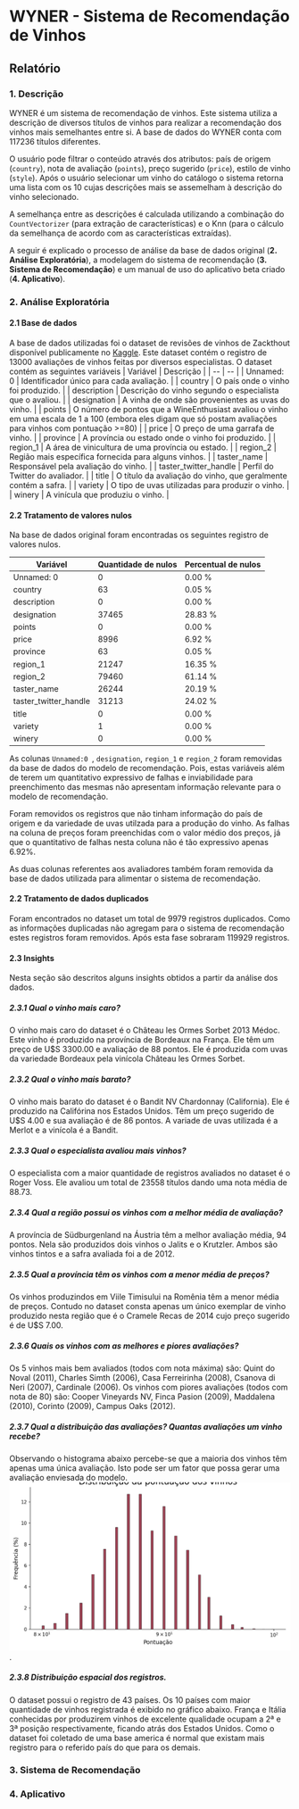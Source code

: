 # WYNER - Sistema de Recomendação de Vinhos

## Relatório

### 1. Descrição
WYNER é um sistema de recomendação de vinhos. Este sistema utiliza a descrição de diversos títulos de vinhos para realizar a recomendação dos vinhos mais semelhantes entre si. A base de dados do WYNER conta com 117236 títulos diferentes.

O usuário pode filtrar o conteúdo através dos atributos: país de origem (`country`), nota de avaliação (`points`), preço sugerido (`price`), estilo de vinho (`style`). Após o usuário selecionar um vinho do catálogo o sistema retorna uma lista com os 10 cujas descrições mais se assemelham à descrição do vinho selecionado. 

A semelhança entre as descrições é calculada utilizando a combinação do `CountVectorizer` (para extração de características) e o Knn (para o cálculo da semelhança de acordo com as características extraídas). 

A seguir é explicado o processo de análise da base de dados original (**2. Análise Exploratória**), a modelagem do sistema de recomendação (**3. Sistema de Recomendação**) e um manual de uso do aplicativo beta criado (**4. Aplicativo**).

### 2. Análise Exploratória

#### 2.1 Base de dados
A base de dados utilizadas foi o dataset de revisões de vinhos de Zackthout disponível publicamente no [Kaggle](https://www.kaggle.com/datasets/zynicide/wine-reviews). Este dataset contém o registro de 13000 avaliações de vinhos feitas por diversos especialistas.
O dataset contém as seguintes variáveis
| Variável | Descrição |
| -- | -- |
| Unnamed: 0 | Identificador único para cada avaliação. |
| country | O país onde o vinho foi produzido. |
| description | Descrição do vinho segundo o especialista que o avaliou. |
| designation | A vinha de onde são provenientes as uvas do vinho. |
| points | O número de pontos que a WineEnthusiast avaliou o vinho em uma escala de 1 a 100 (embora eles digam que só postam avaliações para vinhos com pontuação >=80) |
| price | O preço de uma garrafa de vinho. |
| province | A província ou estado onde o vinho foi produzido. |
| region_1 | A área de vinicultura de uma província ou estado. |
| region_2 | Região mais específica fornecida para alguns vinhos. |
| taster_name | Responsável pela avaliação do vinho. |
| taster_twitter_handle | Perfil do Twitter do avaliador. |
| title | O título da avaliação do vinho, que geralmente contém a safra. |
| variety | O tipo de uvas utilizadas para produzir o vinho. |
| winery | A vinícula que produziu o vinho. |

#### 2.2 Tratamento de valores nulos

Na base de dados original foram encontradas os seguintes registro de valores nulos.

| Variável | Quantidade de nulos | Percentual de nulos | 
| -- | -- | -- |
| Unnamed: 0 | 0 | 0.00 % |
| country | 63 | 0.05 % |
| description | 0 | 0.00 % |
| designation | 37465 | 28.83 % |
| points | 0 | 0.00 % |
| price | 8996 | 6.92 % |
| province | 63 | 0.05 % |
| region_1 | 21247 | 16.35 % |
| region_2 | 79460 | 61.14 % |
| taster_name | 26244 | 20.19 % |
| taster_twitter_handle | 31213 | 24.02 % |
| title | 0 | 0.00 % |
| variety | 1 | 0.00 % |
| winery | 0 | 0.00 % |

As colunas `Unnamed:0 `, `designation`, `region_1` e `region_2` foram removidas da base de dados do modelo de recomendação. Pois, estas variáveis além de terem um quantitativo expressivo de falhas e inviabilidade para preenchimento das mesmas não apresentam informação relevante para o modelo de recomendação.

Foram removidos os registros que não tinham informação do país de origem e da variedade de uvas utilzada para a produção do vinho. As falhas na coluna de preços foram preenchidas com o valor médio dos preços, já que o quantitativo de falhas nesta coluna não é tão expressivo apenas 6.92%.

As duas colunas referentes aos avaliadores também foram removida da base de dados utilizada para alimentar o sistema de recomendação.

#### 2.2 Tratamento de dados duplicados

Foram encontrados no dataset um total de 9979 registros duplicados. Como as informações duplicadas não agregam para o sistema de recomendação estes registros foram removidos. Após esta fase sobraram 119929 registros.

#### 2.3 Insights

Nesta seção são descritos alguns insights obtidos a partir da análise dos dados.

##### 2.3.1 Qual o vinho mais caro?

O vinho mais caro do dataset é o Château les Ormes Sorbet 2013 Médoc. Este vinho é produzido na província de Bordeaux na França. Ele têm um preço de U$S 3300.00 e avaliação de 88 pontos. Ele é produzida com uvas da variedade Bordeaux pela vinícola Château les Ormes Sorbet.

##### 2.3.2 Qual o vinho mais barato?

O vinho mais barato do dataset é o Bandit NV Chardonnay (California). Ele é produzido na Califórina nos Estados Unidos. Têm um preço sugerido de U$S 4.00 e sua avaliação é de 86 pontos. A variade de uvas utilizada é a Merlot e a vinícola é a Bandit.

##### 2.3.3 Qual o especialista avaliou mais vinhos?

O especialista com a maior quantidade de registros avaliados no dataset é o Roger Voss. Ele avaliou um total de 23558 títulos dando uma nota média de 88.73.

##### 2.3.4 Qual a região possui os vinhos com a melhor média de avaliação?

A província de Südburgenland na Áustria têm a melhor avaliação média, 94 pontos. Nela são produzidos dois vinhos o Jalits e o Krutzler. Ambos são vinhos tintos e a safra avaliada foi a de 2012.

##### 2.3.5 Qual a província têm os vinhos com a menor média de preços?

Os vinhos produzindos em Viile Timisului na Romênia têm a menor média de preços. Contudo no dataset consta apenas um único exemplar de vinho produzido nesta região que é o Cramele Recas de 2014 cujo preço sugerido é de U$S 7.00.

##### 2.3.6 Quais os vinhos com as melhores e piores avaliações?

Os 5 vinhos mais bem avaliados (todos com nota máxima) são: Quint do Noval (2011), Charles Simth (2006), Casa Ferreirinha (2008), Csanova di Neri (2007), Cardinale (2006).
Os vinhos com piores avaliações (todos com nota de 80) são: Cooper Vineyards NV, Finca Pasion (2009), Maddalena (2010), Corinto (2009), Campus Oaks (2012).

##### 2.3.7 Qual a distribuição das avaliações? Quantas avaliações um vinho recebe?

Observando o histograma abaixo percebe-se que a maioria dos vinhos têm apenas uma única avaliação. Isto pode ser um fator que possa gerar uma avaliação enviesada do modelo.
![histograma da distribuição das avaliações](https://github.com/duartejr/wine_system_recomendation/blob/main/data/output_images/hist_wine_points.png?raw=true "Text to show on mouseover").

##### 2.3.8 Distribuição espacial dos registros.

O dataset possui o registro de 43 países. Os 10 países com maior quantidade de vinhos registrada é exibido no gráfico abaixo. França e Itália conhecidas por produzirem vinhos de excelente qualidade ocupam a 2ª e 3ª posição respectivamente, ficando atrás dos Estados Unidos. Como o dataset foi coletado de uma base america é normal que existam mais registro para o referido país do que para os demais.

### 3. Sistema de Recomendação

### 4. Aplicativo


